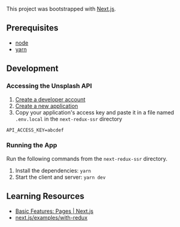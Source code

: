 This project was bootstrapped with [Next.js](https://github.com/vercel/next.js).

## Prerequisites

- [node](https://nodejs.org/en/download/)
- [yarn](https://yarnpkg.com/en/docs/install)

## Development

### Accessing the Unsplash API

1. [Create a developer account](https://unsplash.com/join)
2. [Create a new application](https://unsplash.com/oauth/applications/new)
3. Copy your application's access key and paste it in a file named `.env.local` in the `next-redux-ssr` directory

```
API_ACCESS_KEY=abcdef
```

### Running the App

Run the following commands from the `next-redux-ssr` directory.

1. Install the dependencies: `yarn`
2. Start the client and server: `yarn dev`

## Learning Resources

- [Basic Features: Pages | Next.js](https://nextjs.org/docs/basic-features/pages#server-side-rendering)
- [next.js/examples/with-redux](https://github.com/vercel/next.js/tree/canary/examples/with-redux)
